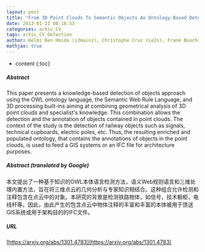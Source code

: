 ```yaml
---
layout: post
title: "From 3D Point Clouds To Semantic Objects An Ontology-Based Detection Approach"
date: 2013-01-21 08:16:53
categories: arXiv_CV
tags: arXiv_CV Detection
author: Helmi Ben Hmida (i3mainz), Christophe Cruz (Le2i), Frank Boochs (i3mainz), Christophe Nicolle (Le2i)
mathjax: true
---
```


* content
{:toc}

##### Abstract
This paper presents a knowledge-based detection of objects approach using the OWL ontology language, the Semantic Web Rule Language, and 3D processing built-ins aiming at combining geometrical analysis of 3D point clouds and specialist's knowledge. This combination allows the detection and the annotation of objects contained in point clouds. The context of the study is the detection of railway objects such as signals, technical cupboards, electric poles, etc. Thus, the resulting enriched and populated ontology, that contains the annotations of objects in the point clouds, is used to feed a GIS systems or an IFC file for architecture purposes.

##### Abstract (translated by Google)
本文提出了一种基于知识的OWL本体语言检测方法，语义Web规则语言和三维处理内置方法，旨在将三维点云的几何分析与专家知识相结合。这种组合允许检测和注释包含在点云中的对象。本研究的背景是检测铁路物体，如信号，技术橱柜，电线杆等。因此，由此产生的包含点云中物体注释的丰富和丰富的本体被用于馈送GIS系统或用于架构目的的IFC文件。

##### URL
[https://arxiv.org/abs/1301.4783](https://arxiv.org/abs/1301.4783)

